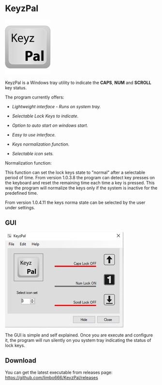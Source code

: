 # **KeyzPal**
![alt text](https://github.com/limbo666/KeyzPal/blob/master/additional_files/KeyzPal_Key_Logo_1.png)

KeyzPal is a Windows tray utility to indicate the **CAPS**, **NUM** and **SCROLL** key status. 



The program currently offers:

- *Lightweight interface - Runs on system tray.*

- *Selectable Lock Keys to indicate.*

- *Option to auto start on windows start.*

- *Easy to use interface.*

- *Keys normalization function.*

- *Selectable icon sets.*  

  

Normalization function: 

This function can set the lock keys state to "normal" after a selectable period of time. From version 1.0.3.8 the program can detect key presses on the keyboard and reset the remaining time each time a key is pressed. This way the program will normalize the keys only if the system is inactive for the predefined time. 

From version 1.0.4.11 the keys norma state can be selected by the user under settings.

## GUI

![](https://github.com/limbo666/KeyzPal/blob/master/additional_files/gui_1.png?raw=true)

The GUI is simple and self explained. Once you are execute and configure it, the program will run silently on you system tray indicating the status of lock keys.

## Download 

You can get the latest executable from releases page: https://github.com/limbo666/KeyzPal/releases
